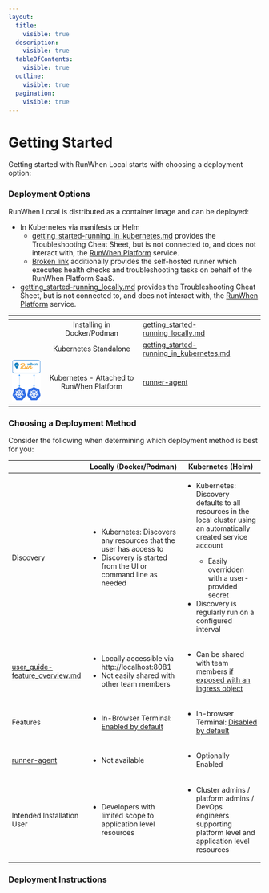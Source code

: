 ```yaml
---
layout:
  title:
    visible: true
  description:
    visible: true
  tableOfContents:
    visible: true
  outline:
    visible: true
  pagination:
    visible: true
---
```


# Getting Started

Getting started with RunWhen Local starts with choosing a deployment option:&#x20;

### Deployment Options

RunWhen Local is distributed as a container image and can be deployed:&#x20;

* In Kubernetes via manifests or Helm
  * [getting\_started-running\_in\_kubernetes.md](installation/getting\_started-running\_in\_kubernetes.md "mention") provides the Troubleshooting Cheat Sheet, but is not connected to, and does not interact with, the [RunWhen Platform](https://docs.runwhen.com/public) service.&#x20;
  * [Broken link](broken-reference "mention") additionally provides the self-hosted runner which executes health checks and troubleshooting tasks on behalf of the RunWhen Platform SaaS.&#x20;
* [getting\_started-running\_locally.md](installation/getting\_started-running\_locally.md "mention")  provides the Troubleshooting Cheat Sheet, but is not connected to, and does not interact with, the [RunWhen Platform](https://docs.runwhen.com/public) service.&#x20;

<table data-card-size="large" data-view="cards"><thead><tr><th align="center"></th><th align="center"></th><th data-hidden data-card-target data-type="content-ref"></th><th data-hidden data-card-cover data-type="files"></th></tr></thead><tbody><tr><td align="center"><img src="../.gitbook/assets/Untitled Diagram-Page-2.drawio (1) (2).png" alt=""></td><td align="center">Installing in Docker/Podman</td><td><a href="installation/getting_started-running_locally.md">getting_started-running_locally.md</a></td><td></td></tr><tr><td align="center"><img src="../.gitbook/assets/Untitled Diagram-Page-3.drawio (2).png" alt=""></td><td align="center">Kubernetes Standalone</td><td><a href="installation/getting_started-running_in_kubernetes.md">getting_started-running_in_kubernetes.md</a></td><td></td></tr><tr><td align="center"><img src="../.gitbook/assets/Untitled Diagram-Page-3.drawio (2) (1)-Page-4.drawio (1).png" alt="" data-size="original"></td><td align="center">Kubernetes - Attached to RunWhen Platform</td><td><a href="installation/runner-agent/">runner-agent</a></td><td></td></tr></tbody></table>



### Choosing a Deployment Method

Consider the following when determining which deployment method is best for you:&#x20;

|                                                                                         | Locally (Docker/Podman)                                                                                                                              | Kubernetes (Helm)                                                                                                                                                                                                                                                        |
| --------------------------------------------------------------------------------------- | ---------------------------------------------------------------------------------------------------------------------------------------------------- | ------------------------------------------------------------------------------------------------------------------------------------------------------------------------------------------------------------------------------------------------------------------------ |
| Discovery                                                                               | <ul><li>Kubernetes: Discovers any resources that the user has access to</li><li>Discovery is started from the UI or command line as needed</li></ul> | <ul><li><p>Kubernetes: Discovery defaults to all resources in the local cluster using an automatically created service account</p><ul><li>Easily overridden with a user-provided  secret</li></ul></li><li>Discovery is regularly run on a configured interval</li></ul> |
| [user\_guide-feature\_overview.md](features/user\_guide-feature\_overview.md "mention") | <ul><li>Locally accessible via http://localhost:8081 </li><li>Not easily shared with other team members</li></ul>                                    | <ul><li>Can be shared with team members <a data-footnote-ref href="#user-content-fn-1">if exposed with an ingress object</a></li></ul>                                                                                                                                   |
| Features                                                                                | <ul><li>In-Browser Terminal: <a data-footnote-ref href="#user-content-fn-2">Enabled by default</a></li></ul>                                         | <ul><li>In-browser Terminal: <a data-footnote-ref href="#user-content-fn-3">Disabled by default</a> </li></ul>                                                                                                                                                           |
| [runner-agent](installation/runner-agent/ "mention")                                    | <ul><li>Not available</li></ul>                                                                                                                      | <ul><li>Optionally Enabled</li></ul>                                                                                                                                                                                                                                     |
| Intended Installation User                                                              | <ul><li>Developers with limited scope to application level resources</li></ul>                                                                       | <ul><li>Cluster admins / platform admins / DevOps engineers supporting platform level and application level resources</li></ul>                                                                                                                                          |





### Deployment Instructions

[^1]: This is disabled by default since you may not want to share the discovery results with anyone that has access to the url.&#x20;

[^2]: It's your own instance, using your own access - use the terminal as if it's your own

[^3]: You might not want to share the kubeconfig access with other users
